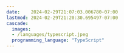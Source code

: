 ```yaml
---
date:    2024-02-29T21:07:03.006780-07:00
lastmod: 2024-02-29T21:20:30.695497-07:00
cascade:
  images:
  - /languages/typescript.jpeg
  programming_language: "TypeScript"
---
```

